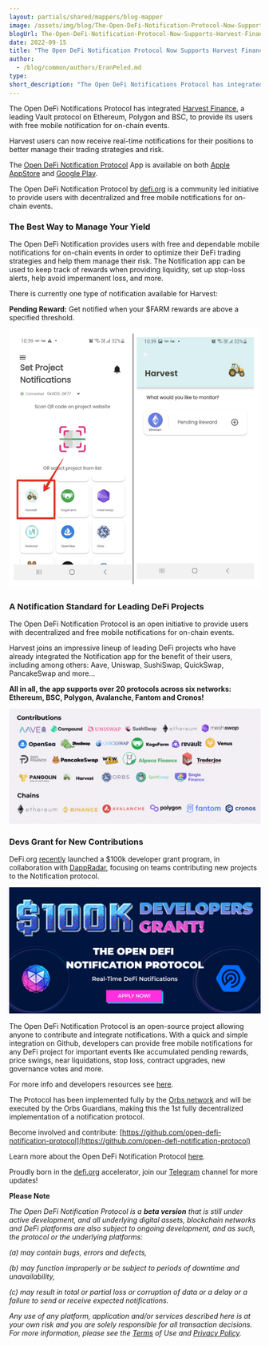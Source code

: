 ```yaml
---
layout: partials/shared/mappers/blog-mapper
image: /assets/img/blog/The-Open-DeFi-Notification-Protocol-Now-Supports-Harvest-Finance/bg2.jpg
blogUrl: The-Open-DeFi-Notification-Protocol-Now-Supports-Harvest-Finance
date: 2022-09-15
title: "The Open DeFi Notification Protocol Now Supports Harvest Finance"
author:
  - /blog/common/authors/EranPeled.md
type:
short_description: "The Open DeFi Notifications Protocol has integrated Harvest Finance, a leading Vault protocol on Ethereum, Polygon and BSC, to provide its users with free mobile notification for on-chain events."
---
```


The Open DeFi Notifications Protocol has integrated [Harvest Finance](https://harvest.finance/), a leading Vault protocol on Ethereum, Polygon and BSC, to provide its users with free mobile notification for on-chain events.

Harvest users can now receive real-time notifications for their positions to better manage their trading strategies and risk.

The [Open DeFi Notification Protocol](https://defi.org/notifications/) App is available on both [Apple AppStore](https://apps.apple.com/il/app/defi-notifications/id1588243632) and [Google Play](https://play.google.com/store/apps/details?id=com.orbs.openDefiNotificationsApp).

The Open DeFi Notification Protocol by [defi.org](https://defi.org/) is a community led initiative to provide users with decentralized and free mobile notifications for on-chain events.


### The Best Way to Manage Your Yield

The Open DeFi Notification provides users with free and dependable mobile notifications for on-chain events in order to optimize their DeFi trading strategies and help them manage their risk. The Notification app can be used to keep track of rewards when providing liquidity, set up stop-loss alerts, help avoid impermanent loss, and more.

There is currently one type of notification available for Harvest:

**Pending Reward:** Get notified when your $FARM rewards are above a specified threshold.


![app](/assets/img/blog/The-Open-DeFi-Notification-Protocol-Now-Supports-Harvest-Finance/image1.png)



### A Notification Standard for Leading DeFi Projects

The Open DeFi Notification Protocol is an open initiative to provide users with decentralized and free mobile notifications for on-chain events.

Harvest joins an impressive lineup of leading DeFi projects who have already integrated the Notification app for the benefit of their users, including among others: Aave, Uniswap, SushiSwap, QuickSwap, PancakeSwap and more…

**All in all, the app supports over 20 protocols across six networks: Ethereum, BSC, Polygon, Avalanche, Fantom and Cronos!**

![ecosystem](/assets/img/blog/The-Open-DeFi-Notification-Protocol-Now-Supports-Harvest-Finance/image2.png)


<div class='line-separator'> </div>


### Devs Grant for New Contributions  

DeFi.org [recently](https://medium.com/@defiorg/defi-org-dappradar-launch-100k-developers-grant-for-the-open-defi-notification-protocol-c584afacea62) launched a $100k developer grant program, in collaboration with [DappRadar](https://dappradar.com/), focusing on teams contributing new projects to the Notification protocol.

![grant](/assets/img/blog/The-Open-DeFi-Notification-Protocol-Now-Supports-Harvest-Finance/image3.jpg)


The Open DeFi Notification Protocol is an open-source project allowing anyone to contribute and integrate notifications. With a quick and simple integration on Github, developers can provide free mobile notifications for any DeFi project for important events like accumulated pending rewards, price swings, near liquidations, stop loss, contract upgrades, new governance votes and more.

For more info and developers resources see [here](https://medium.com/@defiorg/defi-org-dappradar-launch-100k-developers-grant-for-the-open-defi-notification-protocol-c584afacea62).



<div class='line-separator'> </div>


The Protocol has been implemented fully by the [Orbs network](https://www.orbs.com/) and will be executed by the Orbs Guardians, making this the 1st fully decentralized implementation of a notification protocol.

Become involved and contribute:
[https://github.com/open-defi-notification-protocol](https://github.com/open-defi-notification-protocol)

Learn more about the Open DeFi Notification Protocol [here](https://medium.com/@defiorg/introducing-open-defi-notification-protocol-95a8712a94e0).

Proudly born in the [defi.org](http://defi.org/) accelerator, join our [Telegram](https://t.me/defiorg) channel for more updates!



<div class='line-separator'> </div>


**Please Note**

_The Open DeFi Notification Protocol is a **beta version** that is still under active development, and all underlying digital assets, blockchain networks and DeFi platforms are also subject to ongoing development, and as such, the protocol or the underlying platforms:_

_(a) may contain bugs, errors and defects,_

_(b) may function improperly or be subject to periods of downtime and unavailability,_

_(c) may result in total or partial loss or corruption of data or a delay or a failure to send or receive expected notifications._


_Any use of any platform, application and/or services described here is at your own risk and you are solely responsible for all transaction decisions. For more information, please see the [Terms](https://defi.org/defi-notifications-terms-of-use/index.html) of Use and [Privacy Policy](https://defi.org/defi-notifications-privacy-policy/index.html)._ 


